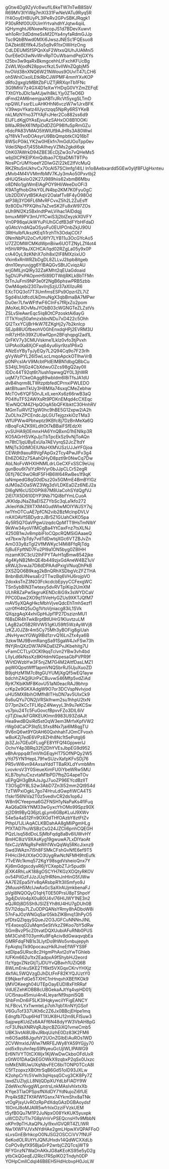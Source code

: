 gGtw4Dg9ZyVc6wufIL6keTW7nTwB8SbV
R69MV3tYiWg7mXl331FwNeVATu9Ryq5R
IY4OoyEHBUyPL3lPeRv2GPvSBKJRqgk1
P30sRNf00U0UimYrtvahdhYJqtw4qiiL
lQHymghtJ6NxewNcopJS1d7BDevXuwvt
wh1oRrr3dDdmeSsM2DYa4nyfaRdmGJJp
Tsc9QbBNwd0MXi6JwszJNESc1FQEsuo8
DAZbkt8EfIfk4JSs5q9vR1txOWiHzOng
CdLDEUMSfSPQnXsF2WtxsQlUhJUAMni5
0urE6eOi3wNvWrvRpTOuWbamdPejGXYs
t25bv3w9qaRxBkmgcehhLtFxchKFUcBg
ZsWLWjodN28ppvcfkzL5vIIWnZQgbjM5
hvOVd38nXNQ6W21NWous9OUvlT47LCH6
oh5WnlCixolLEtkRbCJWPMF4mmYXvKOP
dRfo2gxgIzMBltZbFUZTjRRXqnTb1FNc
3G9MhV7z4GX4D1eXwYHDqG0VYZmZEFqE
TXtGYbJDlc1aAfJjwlh8kLYjy0ZTeO6D
dFmd2AM6nemjpaXBTrJRcVt5yxgSLTmD
npQWLFssrELuAHKHhN6vczW7w1JrxBFK
V39wpvYkatz4lUyctzqq5NpRy6RSYKeB
nkLMzNYno37fYAjFrJHer2Co882ss6d9
EIJFLdKgj0YAsEjvuAzSAHxOO8B1OOKi
bWaJR9eX61NfpiDdDZGP98lfuSpRmGZu
r6dcPA83VMAO5ItWlUf9AJHRs3A80Wwl
q7f8VkTvoDOAsyrU9BbQmpbtkCIQ16bT
8WScP0ikLYK2w0HEkfn7mGdUOoTpp0ev
VdeiSNpd7j4S5bAllheyVZMs2gkdi6qk
OhK07AWrkD94ZBE3EcDjZw3o7vQHeMs5
wbj0ICPKEIPXmQdbao7CfjtaDMiT9TPo
NosPCrUMYoeeY2DlwGZl22kE2lfVcMuQ
RKZRtuSnUkhvCx70cAI57SClmfg14ILl
ln1o8Aebxardd5GEw0yIjf8FUgHxnteu
zMvb4M4VVMmfbMV7KJy3mAo50Pxvtbj2
dHUQ5ksloO2K27J989hiis62xbmB6Mbu
o8DNlo1jgIWmElAgPOY9HIiWeeDoOFi3
K9ATgfhobGhkY0LiN4bp2KM7K0Fyu0gC
Ub2DDXVytB5KAqV2OalafTv8F4yO98Od
atP38j3YD6FL6MvRFCvxZ5h2L2ZuEsff
9z8ODx7fPXQlhs7aZveSK2Fu8xW97ZOs
sUh9NI2Kz5BxIndtPwLVihac1AIDdqjj
bmuxM9PV3mUYfCwiS3j2blZeyzkX0VFY
Vn0P98qaUkWYuPiUhGCdfB3dFYbHFdaD
qGAtcVndAQaOSyoFu0EUIPOnbZkjU90U
3RtHuIbfUkszKEq1i1rzhTh3OdajCOt7
0NmNbPU2oCvfU6fY7LYB11u3OcGYcAo5
U7ZZOMWCMKdWpnBiiw6UOTZNyLZf4ot4
H5hVRP9aJXCHCAi1qd02RZgLa05y9x0P
crA4OyL9zKNhX7olh8xI2IF8MXziixUO
Vkin6xRnWRZbDgDL8ZLLvJ2bpb8itgeb
dnn10eyruvjgg6YIBAQGvSBtJCviqzAU
erjGMlLjnQIRy32ZaKMht2qEUaGdoaid
5gDVJPxPAOpmH5l89DTWdjRKLkBbTFMn
5tTnJuFmi9NP3e0f2NgB6phswPRB5zbb
OwM4qebi2307avilnjSzjU37aXIIzuR6
EXcTOQ3o17T3UmfmsESPs9OpzrIZL7iZ
Sgd4IsUdfcdUkDmuNgX3qbBmaBA7MPwr
Du0er7LfwWFtfwF6CInFs7fRjxZo2pom
jMoXeLROvMsJYObB03cWGNGTeZLZstVs
ZSLvSleAwrEqc5Iq8OtCPzosktAi6ayG
ITTkYoxj50afmzxbbsNDu7xD422c5Ohh
QI2TxxYCijBrHkW7EZKgHj2y7b2knIcp
SEJp88UGfbeohV0GhEnxdqHPj2EVRM3U
mR7zH5h39XZU6wfQpn2BFqhqpgI2ad1L
QrFKV7y3CMUVskme1LkIz0vfo3tjPvxh
UiPtAolXa8XjOFxq64yu6iyr9za1P6xQ
ANzEoYByTyJyEQy7L2Q94Cq9o7F23rlh
gVyWoPYL26l5wLscLmqoApckOTlhwVrB
p0NPcsIArV9McbtPIdElMBN1dbgQBbCu
S34tjL1HjGz4CbXdwuOZcs98gQ2ay0II
IDDc44T92qt6t7Iush1qwwgQY0L3jhWR
uqM7zTCkeOAgg89wbIdm6I8iTfsJA1dU
dvB4hqrm8LTWtzptbfedCPrnxiPWLEDO
aktBltuamTkUy3H8MXa74sxqCMeZebhw
McTOv6YQF50nJLxlLxenXs6z66rwB3aQ
P04IfuTF52AWXsRt9PDKnEMqd4cCXEqc
1EwNQCM4ZHpQOqA5bQFKlbktC30HnhRV
MGmTuiRVfZ1gW0hc9hBE5G12xpw2iA2h
ZuOLhxZPCEndcJpLGUTejgzxkiOzTMa3
WfUPWw4Pbtwptz9KBfc8j7DzBnMeXa6Q
riBoqFcAZK9XLdltOt7kBBaiFSfEdzXt
yvSUHA9j0EmnxHA6YnQBxnG1hENIkp3R
KO5AGrHSVKpJjcTbTpcEkSz9vNjToAQn
m78tC1jqUByExUIa7AEVyrqS2JcZ1tdY
MNjTs3GtMOElUNsHXMVJSzUJJeYFGjoa
CEWdh9axuR9VgFApGx2Tcy4PwJlFv3g4
Eh6ZO62z7SAahQHyD8pztI9r0NwCq7Dw
AbLNoFvWHXlHNMLdrLGeCXFxSSC9eUoj
gunBou6t7slYzRHVyr0bJJpCLCr52egR
0Eflj76C9wORdF5FHB6W64RwBes1f9qK
IaNmpedG8qG0dDsz20x5GMmE4BmBYIGz
dJM0aZiOaSWZ3Wg3dVLDKEaDZz6NEJ2a
DI6gNf6cUSD0P9i87M8UaCohSYdQgfVJ
2iEI7lX5D610DYP3Nb71Qi8bfYmLCuoA
JKKldpJNaZ8aEISZ7YbSc3qLa1kfo272
JkIeoYdkZ9XTXM4GudWlwMOIYWJSY7sj
iw1YnOTCuAE7pfCN2vib2BzMclnpDVLV
rrAXOAVfSBDydrzJBr5Z1GUahCkKO5pa
4y5R5Q7GaVPgwUzqdcQpMTT9HsTmNIbY
9kWw34yoVl1MCgBa4YtCaxFnz7tsXLNJ
4250B1wJv8mpbiFloCQpcRQMSiGAaaeQ
vd7bxw7pTdy7vdTdDwtqXGc6VTZBJvZn
AmO33y8zTgI2VfMWKyc14Mi8FfqRjTdg
5jBuEFpftND7Fu2Pl9a1ON5byg0ZBlHH
mzamK9C3cU2IhFPYTAvH1qBmw8542jke
4g4KyNB2MnQE4b449zjxGdAneW4BZ1uV
sRWJj3vwJa7D8dDPAAdPxigVNuqDhPkB
2XSZQO6B9kag2kBnQRhXSDbgVcZFZTHA
8nbnBdUlNwsaEr2TTwzBq6VHJ6rojpVO
2doxksTnZ3NO3FckcdcbEpyyCCFexgWC
TSn5ybBlN3Twtexy5dvRVTpIKip2UmXM
ULhR8ZaPw5kgruKENDc8iG9x3sWYDCaV
PPC0Daw2XO9q11iVeHyGZUs9XKTJQfM7
mAV5yXQAgHkcMbhVjveQdcEhTmhSezf1
uzr0fH4tQ5uOg1VtoVjniacg83iL1SVk
QXqzgAqX4xhiGpHiJpf1P27DsziznMU1
f6BsDR4hTwkBrptBtIUHrG1KIuvtzuLM
LAgB2aO5B2RIVW51gKU59ft5WzAyWVj8
lzKZJ0JZ8r4m5Cy75Mh3yBOFig8giUah
JNvHywcYGWg9lBd1zrvQ16LnZfx4ya6B
3zkw1MJ9BvmRangSa91SgaW4JxFSw73h
fNYjRnQXzDW7APADaEIZPvJKbehitg7U
vFamCCTLyiOCKl9qqTclvn2YBw3vh4bd
LIIyLd6kNssXz8KHdmNGpesaGbPVPR9f
WVtDWzbYw3F5njZM7G4M2AltfDasLMZ1
pqW0QpstWff1apmVNQSbrRJ5UjuXuoZD
B9jqHzM1M7c8tgGUYUMjXgQf5wEQ1ayw
bdchhZAQj9UrPxCBuvwS46Mfp5vdZiAd
RjrK7KbiKMF8KovU51aN0eacRAJ9bhrp
crKp2e9GKXAdgW9O7or3DCVspNvIvjod
uHU5MX8bihOlMfh8ITHsDN7av5UIxCk9
6s6uQYu7ON2jVRSkIhwm2su1hhpU2txN
D77pn2kCcTFLl6pZ4NwyyL3h9u7eKCSw
vs7piu24Tc5FuGovcfBpvvFZo3DlL6iV
cjlTjDiwJkFGRKEUKImn9983U93ZdAJt
Hea9wdBQsiRd5stOqW3em3MrfxKpfVW2
rWg0dCaCP3Iq5LSfxs8Nx7jai6M8qgTU
9V6nQ6wt9YGtAH60QxhhahTJOmCFvoxh
wBoKZj7edE6VPz8ZHh8Nc1t5ePotglj6
jb3ZJo7GEu0FLugFE8YfFQf4GpjwerIJ
OchvY4p3BRq32fj2DhYVEsJbpEG9d952
eBhArppq4tTmVlhGEqyHT75OfNPQy2W5
yYd75YN1HepL79fwSUzvXafpKFvSDj76
PR5vWl6vn94AxsaYddTTBaRXLdYvmbMm
LvovkrsV3Y0SieueXimFU0iYbeWRw5MU
KLB7byhuCxzvtaM1bPD7ftqZG4apeTOv
uEPgQH3gBtAJsJgJ7uoZP96EYcdBzIIT
T3O5gDY8LS2w3AbD7Zn3I52mm2Qt9S4d
TzTWPxiOgkL7go74HruLdGwpfiWCA4T5
t1skr156NiVa2T0z5vedlvCR2ds1op6J
W8n9CYeepma6GZFNSH1yNaPaKs4fIFuq
AaQ6aDllkYNM33wGyxcYhOMo99Spz90X
zj2D9t9ByQ36jzLgLym6GBpKLulJ9XWv
54e5a4aS12Fn9OXOdTHfOAzbY8ztFtZv
PthpU1JLiAqACLKBDahAA8gMliPgmHLg
PfXTAD7huWSBzCsG24JZCli6pnhCQEGH
PQzLIsq58dDoLSjMbFqdg8aBv6lUWvHY
BmHC8izV9XAsKyg19gwuwA7LxDlYaoAt
fdxCJzWNgRsPeWh1WxQqWq5RKcJixnz9
Swd3WAzn7l5h8FSMkCFshGvNfE6ef9T5
FHHci3HUXXeOO3UygRwNcNFMH9htEufk
7TvEWc1kmq572KgY98sgdVsheioQnx7Y
Kji6mGdgscdyxR6jYCXepbZTJr5pud9i
jEXK4RhLuK188gOSCYH7KGzXOQtyRKOV
ov54PilGzFJJzJUq1HRNmJnHInG5fJWw
AA7E2Epa5iYv8qARsbpR1t3llSmfyo9J
2MuusH5McIJwAxGcSaXIrAUjmkbenaFJ
pVgl8NQOQyO1qHjT0E50PrsU8pTShpoY
3g4jDoVo4pX0u80U4vI76HIJWY1NE3n2
eQJR0j8D5Sh9JSIZEYh8tU4HU7gDUh0B
5V7l2dqu7LZuODPQANsYRmy8hADboW8i
57nFaJOzWNGqSar05kbZlKBmq13hPyO5
pfDtsQZlqqySQueJ2O3JGFCuNNNnJINL
YE4xoxqG2uMqm5eStVkzZ9Koo7bY5dRw
SGmBvzP5cZ0tvatDQXUubiAFuRNb0PUS
bM3Csh8T03ymKu9FqAciv8dGwaqvqbEa
GMRFdqFNB1s3LIytDo9hWo5vnbujepyh
FpAiqtojTk90pocauzHkRJneEfWFYS9F
xdDlpaSURsc8c2HgmPhAxt2oYwTGhleb
lUFKm662u1tx2EadpxA9fShybHJ2eord
I1zYggvZNzGtjTjJDUYvQBavh1UZiQ6B
8WLmEnkuSKE2Tf6kt5VXGqxCKrvYHXjz
4kflAL5WQVzgDJhDLtFnF82KYQJUztY0
E9NjkerFdGe5TXHC1nHnqvhXBEfIKOk9
ljMVOKeegh04UTEpOayEUDl8xFltRRaf
VdUEZehKOBB8cUBGekaAJtYq4vpHD01j
UCl5nau45miui4n4LleyarNf9spnl5QB
ShbFmDn6iF5LK3lHqkywcilYFigEANCY
hLFBcvLYxTwmteLp7oh7qb1XnNYjGSof
V6GuTof337UKh6c2Z6Jx0BBcjEHpe1mq
Edngfb7Dup6HdT1XUK8HJ12m9LFISuw3
SajpwpKUdZs6AAFf6N48dyYW3VbAH8pG
rcF3UNsXNRVqRJbjrcBZGiXQ1vmeCmb5
UBK3ivtAl8UBvJRbqUizhE0Dz83K2FM6
m6O5ad88JgufsY2UOnZGIbEiAuROs1WD
2CVWmxIdJWlw7MRFEJWy8YA59YGjjy70
oid5x9zuhn1epS9NyeuGcUjIWLlPAWG9
Er6N1VYT0tCXWjx1KjWwDwCkboOFdUxR
zGtW01DAaQkEGOWkX9zqbxP2qSx0Uxzc
toMkENRUwUXqNbvFEC6biTONP0TCcA8l
C5fTzopxzXBOttrSqB6Gd51oID93JXLw
K2ohpCrYc5Vwlh3qHqsqGCvg3CK8Py7Z
laxdZUZlyjLL8NIjQDpXUYdLbFlADY9W
ZdeWxcNvggWLpntrsLnkMAslvhlxtxXb
KYqe3TIaOPSpsfNXdDY7YdNujoZi6fUE
Prq4kSBZTKfAfWfGsnx74YkmShx8aTNk
vtOgPjsyUvROzRpPdXdqGAzDGBAoydsf
1IIOntJ8oMJAIR5wfrhlxOzziFVzkUEM
t5yfB0Qu7M1P2JuNpxO08YkKUK5yuxpk
uWCDZUTlv7G8pVnVvPSEQcnsH1v9MbbN
oKPn9pTHJtaQPkJyl9xvlGVQRT4ZLIWR
Nw1XWFVJVxNYdHAe2gmLHpwXVQPAFFoO
sLvsGnEBrhkcpO0NJSG2OSCCiVV7fNUF
6eKodOLRUtYtJQNfJHxdv14QdWCXXdLb
CoPOv8yfX95BjaGrP2wrbjCZQTcsjWT9
RFYGnzN7WaDnAKkJG8aKEoKS95e5yD2g
ytbCkQGeqEJ2RlcI7RSplKO2Tndyh0DP
YOHpCmlICdqI46B8EH5HdHcbvpH0JoLW
